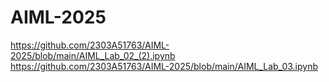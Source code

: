 # AIML-2025
https://github.com/2303A51763/AIML-2025/blob/main/AIML_Lab_02_(2).ipynb
https://github.com/2303A51763/AIML-2025/blob/main/AIML_Lab_03.ipynb
